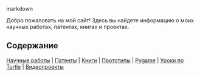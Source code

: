 markdown




Добро пожаловать на мой сайт! Здесь вы найдете информацию о моих научных работах, патентах, книгах и проектах.

## Содержание

[Научные работы](papers.md) | [Патенты](patents.md) | [Книги](books.md) | [Прототипы](prototypes.md) | [Pygame](pygame.md) | [Уроки по Turtle](turtle_lessons.md) | [Видеопроекты](video_projects.md)
